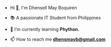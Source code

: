 - Hi 👋, I'm Dhensell May Boquiren

- 📚 A passionate IT Student from Philippines

- 🌱 I’m currently learning **Phython.**

- 📫 How to reach me **dhensmayb@gmail.com**


